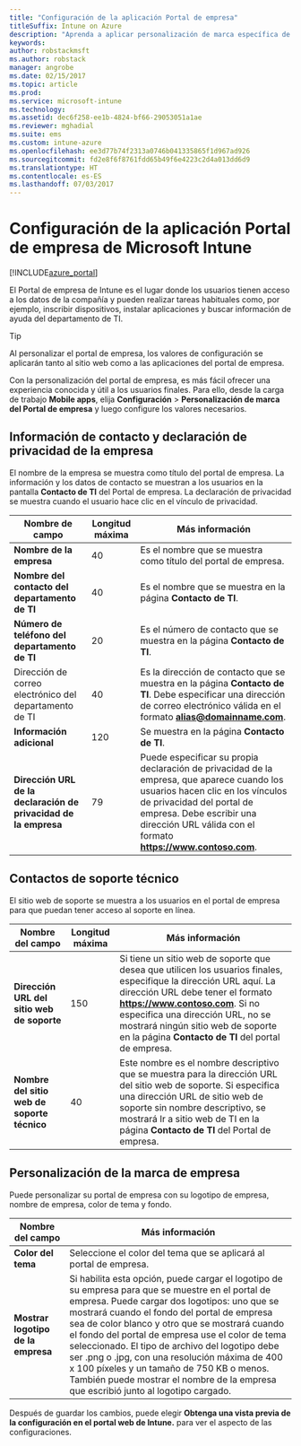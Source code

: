 ```yaml
---
title: "Configuración de la aplicación Portal de empresa"
titleSuffix: Intune on Azure
description: "Aprenda a aplicar personalización de marca específica de la compañía a la aplicación del Portal de empresa de Intune. \""
keywords: 
author: robstackmsft
ms.author: robstack
manager: angrobe
ms.date: 02/15/2017
ms.topic: article
ms.prod: 
ms.service: microsoft-intune
ms.technology: 
ms.assetid: dec6f258-ee1b-4824-bf66-29053051a1ae
ms.reviewer: mghadial
ms.suite: ems
ms.custom: intune-azure
ms.openlocfilehash: ee3d77b74f2313a0746b041335865f1d967ad926
ms.sourcegitcommit: fd2e8f6f8761fdd65b49f6e4223c2d4a013dd6d9
ms.translationtype: HT
ms.contentlocale: es-ES
ms.lasthandoff: 07/03/2017
---
```

# <a name="how-to-configure-the-microsoft-intune-company-portal-app"></a>Configuración de la aplicación Portal de empresa de Microsoft Intune

[!INCLUDE[azure_portal](./includes/azure_portal.md)]

El Portal de empresa de Intune es el lugar donde los usuarios tienen acceso a los datos de la compañía y pueden realizar tareas habituales como, por ejemplo, inscribir dispositivos, instalar aplicaciones y buscar información de ayuda del departamento de TI.        

> [!Tip]        
> Al personalizar el portal de empresa, los valores de configuración se aplicarán tanto al sitio web como a las aplicaciones del portal de empresa.       

Con la personalización del portal de empresa, es más fácil ofrecer una experiencia conocida y útil a los usuarios finales. Para ello, desde la carga de trabajo **Mobile apps**, elija **Configuración** > **Personalización de marca del Portal de empresa** y luego configure los valores necesarios.      

## <a name="company-contact-information-and-privacy-statement"></a>Información de contacto y declaración de privacidad de la empresa        
El nombre de la empresa se muestra como título del portal de empresa. La información y los datos de contacto se muestran a los usuarios en la pantalla **Contacto de TI** del Portal de empresa. La declaración de privacidad se muestra cuando el usuario hace clic en el vínculo de privacidad.        


|Nombre de campo|Longitud máxima|Más información|        
|-|-|-|     
|**Nombre de la empresa**|40|Es el nombre que se muestra como título del portal de empresa.|        
|**Nombre del contacto del departamento de TI**|40|Es el nombre que se muestra en la página **Contacto de TI**.|      
|**Número de teléfono del departamento de TI**|20|Es el número de contacto que se muestra en la página **Contacto de TI**.|        
|Dirección de correo electrónico del departamento de TI|40|Es la dirección de contacto que se muestra en la página **Contacto de TI**. Debe especificar una dirección de correo electrónico válida en el formato **alias@domainname.com**.|     
|**Información adicional**|120|Se muestra en la página **Contacto de TI**.|      
|**Dirección URL de la declaración de privacidad de la empresa**|79|Puede especificar su propia declaración de privacidad de la empresa, que aparece cuando los usuarios hacen clic en los vínculos de privacidad del portal de empresa. Debe escribir una dirección URL válida con el formato **https://www.contoso.com**.|        

## <a name="support-contacts"></a>Contactos de soporte técnico     
El sitio web de soporte se muestra a los usuarios en el portal de empresa para que puedan tener acceso al soporte en línea.        



|Nombre del campo|Longitud máxima|Más información|        
|-|-|-|     
|**Dirección URL del sitio web de soporte**|150|Si tiene un sitio web de soporte que desea que utilicen los usuarios finales, especifique la dirección URL aquí. La dirección URL debe tener el formato **https://www.contoso.com**. Si no especifica una dirección URL, no se mostrará ningún sitio web de soporte en la página **Contacto de TI** del portal de empresa.|        
|**Nombre del sitio web de soporte técnico**|40|Este nombre es el nombre descriptivo que se muestra para la dirección URL del sitio web de soporte. Si especifica una dirección URL de sitio web de soporte sin nombre descriptivo, se mostrará Ir a sitio web de TI en la página **Contacto de TI** del Portal de empresa.       

## <a name="company-branding-customization"></a>Personalización de la marca de empresa       
Puede personalizar su portal de empresa con su logotipo de empresa, nombre de empresa, color de tema y fondo.     



|Nombre del campo|Más información|       
|-|-|       
|**Color del tema**|Seleccione el color del tema que se aplicará al portal de empresa.|      
|**Mostrar logotipo de la empresa**|Si habilita esta opción, puede cargar el logotipo de su empresa para que se muestre en el portal de empresa. Puede cargar dos logotipos: uno que se mostrará cuando el fondo del portal de empresa sea de color blanco y otro que se mostrará cuando el fondo del portal de empresa use el color de tema seleccionado. El tipo de archivo del logotipo debe ser .png o .jpg, con una resolución máxima de 400 x 100 píxeles y un tamaño de 750 KB o menos.<br>También puede mostrar el nombre de la empresa que escribió junto al logotipo cargado.|      

Después de guardar los cambios, puede elegir **Obtenga una vista previa de la configuración en el portal web de Intune.** para ver el aspecto de las configuraciones.
